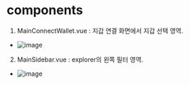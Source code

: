 # components

1. MainConnectWallet.vue : 지갑 연결 화면에서 지갑 선택 영역.

- ![image](https://user-images.githubusercontent.com/78536273/118063796-be2d2380-b3d4-11eb-91d2-8509aac55f25.png)

2. MainSidebar.vue : explorer의 왼쪽 필터 영역.

- ![image](https://user-images.githubusercontent.com/78536273/118064001-27149b80-b3d5-11eb-9751-b9e2b911f68b.png)
